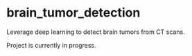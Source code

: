 # brain_tumor_detection
Leverage deep learning to detect brain tumors from CT scans.

Project is currently in progress.
